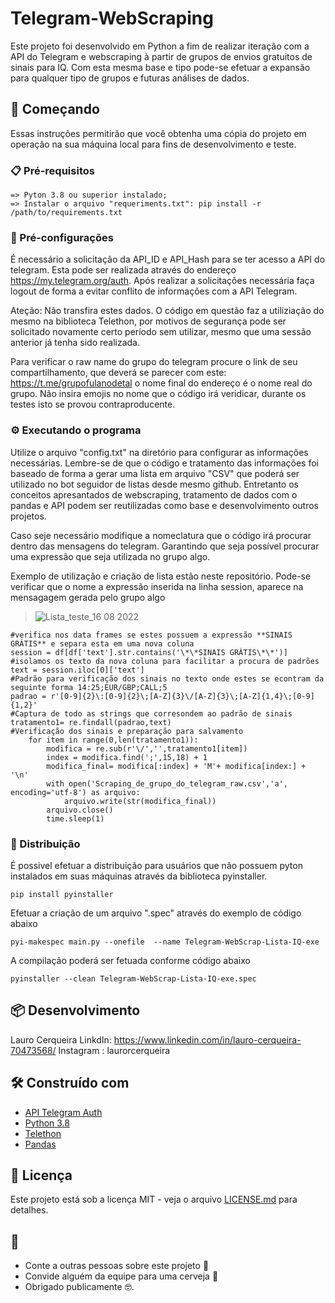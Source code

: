 # Telegram-WebScraping

Este projeto foi desenvolvido em Python a fim de realizar iteração com a API do Telegram e webscraping à partir de grupos de envios gratuitos de sinais para IQ. Com esta mesma base e tipo  pode-se efetuar a expansão para qualquer tipo de grupos e futuras análises de dados. 

## 🚀 Começando

Essas instruções permitirão que você obtenha uma cópia do projeto em operação na sua máquina local para fins de desenvolvimento e teste.

### 📋 Pré-requisitos

```
=> Pyton 3.8 ou superior instalado;
=> Instalar o arquivo "requeriments.txt": pip install -r /path/to/requirements.txt
```

### 🔧 Pré-configurações

É necessário a solicitação da API_ID e API_Hash para se ter acesso a API do telegram. Esta pode ser realizada através do endereço https://my.telegram.org/auth. Após realizar a solicitações necessária faça logout de forma a evitar conflito de informações com a API Telegram.

Ateção: Não transfira estes dados. O código em questão faz a utiliziação do mesmo na biblioteca Telethon, por motivos de segurança pode ser solicitado novamente certo período sem utilizar, mesmo que uma sessão anterior já tenha sido realizada. 

Para verificar o raw name do grupo do telegram procure o link de seu compartilhamento, que deverá se parecer com este: https://t.me/grupofulanodetal o nome final do endereço é o nome real do grupo. Não insira emojis no nome que o código irá veridicar, durante os testes isto se provou contraproducente.


### ⚙️ Executando o programa

Utilize o arquivo "config.txt" na diretório para configurar as informações necessárias.  Lembre-se de que o código e tratamento das informações foi baseado de forma a gerar uma lista em arquivo "CSV" que poderá ser utilizado no bot seguidor de listas desde mesmo github. Entretanto os conceitos apresantados de webscraping, tratamento de dados com o pandas e API podem ser reutilizadas como base e desenvolvimento outros projetos.

Caso seje necessário modifique a nomeclatura que o código irá procurar dentro das mensagens do telegram. Garantindo que seja possível procurar uma expressão que seja utilizada no grupo algo.

Exemplo de utilização e criação de lista estão neste repositório. Pode-se verificar que o nome a expressão inserida na linha session, aparece na mensagagem gerada pelo grupo algo


>![Lista_teste_16 08 2022](https://user-images.githubusercontent.com/87389666/185007632-cbbeb500-085b-44a1-a38e-8c12c9f70f8b.JPG)


```
#verifica nos data frames se estes possuem a expressão **SINAIS GRÁTIS** e separa esta em uma nova coluna
session = df[df['text'].str.contains('\*\*SINAIS GRÁTIS\*\*')]
#isolamos os texto da nova coluna para facilitar a procura de padrões 
text = session.iloc[0]['text']
#Padrão para verificação dos sinais no texto onde estes se econtram da seguinte forma 14:25;EUR/GBP;CALL;5 
padrao = r'[0-9]{2}\:[0-9]{2}\;[A-Z]{3}\/[A-Z]{3}\;[A-Z]{1,4}\;[0-9]{1,2}'
#Captura de todo as strings que corresondem ao padrão de sinais 
tratamento1= re.findall(padrao,text)
#Verificação dos sinais e preparação para salvamento
    for item in range(0,len(tratamento1)):
        modifica = re.sub(r'\/','',tratamento1[item])
        index = modifica.find(';',15,18) + 1
        modifica_final= modifica[:index] + 'M'+ modifica[index:] + '\n'
        with open('Scraping_de_grupo_do_telegram_raw.csv','a', encoding='utf-8') as arquivo:
            arquivo.write(str(modifica_final))
        arquivo.close()
        time.sleep(1)

```

### 📨 Distribuição

É possivel efetuar a distribuição para usuários que não possuem pyton instalados em suas máquinas através da biblioteca pyinstaller. 

```
pip install pyinstaller 

```

Efetuar a criação de um arquivo ".spec" através do exemplo de código abaixo

```
pyi-makespec main.py --onefile  --name Telegram-WebScrap-Lista-IQ-exe

```

A compilação poderá ser fetuada conforme código abaixo

```
pyinstaller --clean Telegram-WebScrap-Lista-IQ-exe.spec

```


## 📦 Desenvolvimento

Lauro Cerqueira
LinkdIn: https://www.linkedin.com/in/lauro-cerqueira-70473568/
Instagram : laurorcerqueira

## 🛠️ Construído com

* [API Telegram Auth](https://my.telegram.org/auth)
* [Python 3.8](https://www.python.org/downloads/release/python-380/)
* [Telethon](https://docs.telethon.dev/en/stable/) 
* [Pandas](https://pandas.pydata.org/docs/index.html)


## 📄 Licença

Este projeto está sob a licença MIT - veja o arquivo [LICENSE.md](https://github.com/usuario/projeto/licenca) para detalhes.

## 🎁 

* Conte a outras pessoas sobre este projeto 📢
* Convide alguém da equipe para uma cerveja 🍺 
* Obrigado publicamente 🤓.

